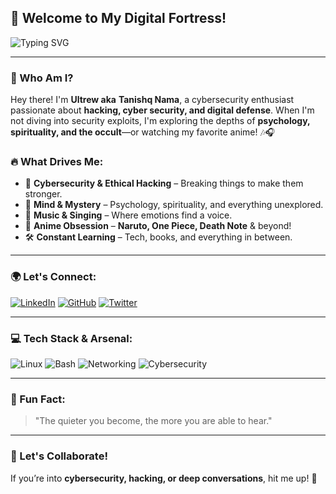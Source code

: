 ## 🚀 Welcome to My Digital Fortress!

![Typing SVG](https://readme-typing-svg.herokuapp.com?color=%23F78C6C&lines=Cybersecurity+Enthusiast;Hacker+%7C+Thinker+%7C+Explorer;Anime+Lover+%7C+Spiritual+Seeker;Always+Curious+%7C+Forever+Growing)

---

### 👾 Who Am I?
Hey there! I'm **Ultrew aka** **Tanishq Nama**, a cybersecurity enthusiast passionate about **hacking, cyber security, and digital defense**. When I'm not diving into security exploits, I'm exploring the depths of **psychology, spirituality, and the occult**—or watching my favorite anime! 🎶🎧

### 🔥 What Drives Me:
- 🔐 **Cybersecurity & Ethical Hacking** – Breaking things to make them stronger.
- 📖 **Mind & Mystery** – Psychology, spirituality, and everything unexplored.
- 🎵 **Music & Singing** – Where emotions find a voice.
- 🎥 **Anime Obsession** – **Naruto, One Piece, Death Note** & beyond!
- 🛠️ **Constant Learning** – Tech, books, and everything in between.

---

### 🌍 Let's Connect:
[![LinkedIn](https://img.shields.io/badge/-LinkedIn-blue?style=flat&logo=linkedin)](https://linkedin.com/in/tanishq-nama) 
[![GitHub](https://img.shields.io/badge/-GitHub-000?style=flat&logo=github)](https://github.com/ultrew)
[![Twitter](https://img.shields.io/badge/-Twitter-blue?style=flat&logo=twitter)](https://twitter.com/ultrew)

---

### 💻 Tech Stack & Arsenal:
![Linux](https://img.shields.io/badge/-Linux-05122A?style=flat&logo=linux)
![Bash](https://img.shields.io/badge/-Bash-05122A?style=flat&logo=gnu-bash)
![Networking](https://img.shields.io/badge/-Networking-05122A?style=flat&logo=cisco)
![Cybersecurity](https://img.shields.io/badge/-Cybersecurity-05122A?style=flat&logo=kali-linux)

---

### 🎯 Fun Fact:
> "The quieter you become, the more you are able to hear."

---

### 💬 Let's Collaborate!
If you’re into **cybersecurity, hacking, or deep conversations**, hit me up! 🚀
